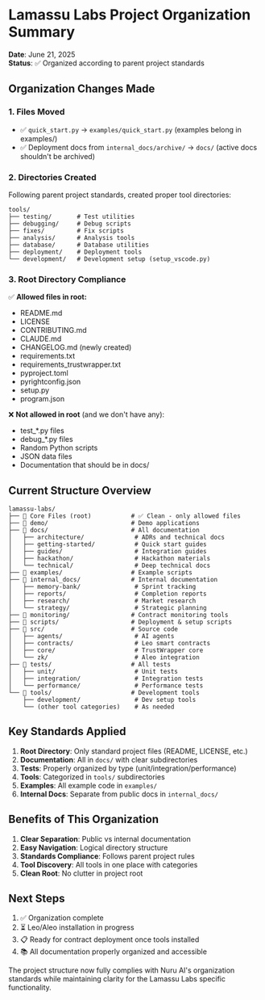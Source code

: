 # Lamassu Labs Project Organization Summary

**Date**: June 21, 2025  
**Status**: ✅ Organized according to parent project standards

## Organization Changes Made

### 1. **Files Moved**
- ✅ `quick_start.py` → `examples/quick_start.py` (examples belong in examples/)
- ✅ Deployment docs from `internal_docs/archive/` → `docs/` (active docs shouldn't be archived)

### 2. **Directories Created**
Following parent project standards, created proper tool directories:
```
tools/
├── testing/       # Test utilities
├── debugging/     # Debug scripts
├── fixes/         # Fix scripts
├── analysis/      # Analysis tools
├── database/      # Database utilities
├── deployment/    # Deployment tools
└── development/   # Development setup (setup_vscode.py)
```

### 3. **Root Directory Compliance**
✅ **Allowed files in root:**
- README.md
- LICENSE
- CONTRIBUTING.md
- CLAUDE.md
- CHANGELOG.md (newly created)
- requirements.txt
- requirements_trustwrapper.txt
- pyproject.toml
- pyrightconfig.json
- setup.py
- program.json

❌ **Not allowed in root** (and we don't have any):
- test_*.py files
- debug_*.py files
- Random Python scripts
- JSON data files
- Documentation that should be in docs/

## Current Structure Overview

```
lamassu-labs/
├── 📄 Core Files (root)           # ✅ Clean - only allowed files
├── 📁 demo/                       # Demo applications
├── 📁 docs/                       # All documentation
│   ├── architecture/              # ADRs and technical docs
│   ├── getting-started/           # Quick start guides
│   ├── guides/                    # Integration guides
│   ├── hackathon/                 # Hackathon materials
│   └── technical/                 # Deep technical docs
├── 📁 examples/                   # Example scripts
├── 📁 internal_docs/              # Internal documentation
│   ├── memory-bank/               # Sprint tracking
│   ├── reports/                   # Completion reports
│   ├── research/                  # Market research
│   └── strategy/                  # Strategic planning
├── 📁 monitoring/                 # Contract monitoring tools
├── 📁 scripts/                    # Deployment & setup scripts
├── 📁 src/                        # Source code
│   ├── agents/                    # AI agents
│   ├── contracts/                 # Leo smart contracts
│   ├── core/                      # TrustWrapper core
│   └── zk/                        # Aleo integration
├── 📁 tests/                      # All tests
│   ├── unit/                      # Unit tests
│   ├── integration/               # Integration tests
│   └── performance/               # Performance tests
└── 📁 tools/                      # Development tools
    ├── development/               # Dev setup tools
    └── (other tool categories)    # As needed
```

## Key Standards Applied

1. **Root Directory**: Only standard project files (README, LICENSE, etc.)
2. **Documentation**: All in `docs/` with clear subdirectories
3. **Tests**: Properly organized by type (unit/integration/performance)
4. **Tools**: Categorized in `tools/` subdirectories
5. **Examples**: All example code in `examples/`
6. **Internal Docs**: Separate from public docs in `internal_docs/`

## Benefits of This Organization

1. **Clear Separation**: Public vs internal documentation
2. **Easy Navigation**: Logical directory structure
3. **Standards Compliance**: Follows parent project rules
4. **Tool Discovery**: All tools in one place with categories
5. **Clean Root**: No clutter in project root

## Next Steps

1. ✅ Organization complete
2. ⏳ Leo/Aleo installation in progress
3. 📋 Ready for contract deployment once tools installed
4. 📚 All documentation properly organized and accessible

The project structure now fully complies with Nuru AI's organization standards while maintaining clarity for the Lamassu Labs specific functionality.